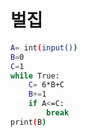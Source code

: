 # 벌집
``` bash
A= int(input())
B=0
C=1
while True:
    C= 6*B+C
    B+=1
    if A<=C:
        break
print(B)

```